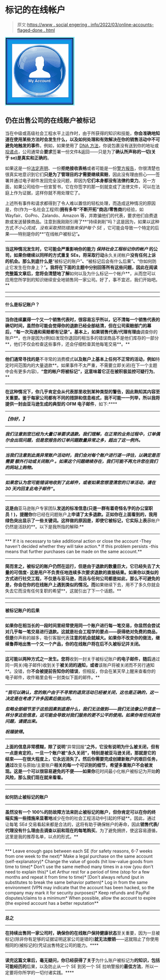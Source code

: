 # 标记的在线帐户

> 原文:[https://www . social engering . info/2022/03/online-accounts-flaged-done . html](https://www.socialengineering.info/2022/03/online-accounts-flagged-done.html)

[![](img/863a9650ab4aab10cdbd76b6c5bb0403.png)](https://blogger.googleusercontent.com/img/a/AVvXsEgnKUpu0FFbbpY_TE_-Vs0XER437YP-EVZxc72iRpVY5dp1YS0Vqq8apMoK8MK0RJ5mPn1p94J2ixCW8QPXEh6IIjeA4ceRKltJwf9TY_XdaE2_EFGFutsdTO8HmQxaOM3GBC4wsNVhGY2eMw7KumW89lkhWehj26QLNxNafuqqTmwt_5H-5CrGkFoW=s226)

## **仍在出售公司的在线账户被标记**

当在中级或高级社会工程水平上运作时，由于所获得的知识和技能，**你会准确地知道在使用某些方法时会发生什么，以及如何处理和有效解决在你的销售活动中不可避免地触发的事件**。例如，如果使用了 [DNA 方法](https://www.socialengineers.net/2020/08/the-dna-method.html)，你说包裹没有送到你的地址或[投递点](https://www.socialengineers.net/2020/09/using-drop-house.html)，公司通常会**要求**签署一份文件&返回——只是为了**确认所声称的一切(关于 se)是真实和正确的**。

 

如果这是一份[法定声明](https://www.socialengineers.net/2020/06/asked-to-sign-stat-dec.html)、一份**拒绝接收表格**或者可能是一份[警方报告](https://www.socialengineers.net/2021/01/filing-police-report.html)，你很清楚也很真实地意识到它们**只是为了管理目的才需要继续索赔**，因此没有理由担心——签署并通过电子邮件发回完全没问题，即因为**它们本身都没有法律约束力**。另一方面，如果公司给你一份宣誓书，它在你签字的那一刻就变成了法律文件，可以在法庭上作为证据，这样你就不用处理它了。

 

上述所有事件和请求都得到了令人难以置信的轻松处理，而造成这种情况的原因是，你(作为一名社会工程师)**拥有多年“不断开拓”商店/零售商**的经验，如 Wayfair、GoPro、Zalando、Amazon 等，并欺骗他们的代表，要求他们自费退款或发送替换商品。注意到我刚刚引用了**“持续剥削”吗？这是因为，如果以这种方式*不小心完成，没有采取预防措施来保护每个 SE* ，它可能会导致一个特定的后果——特别是你的**“在线帐户被标记”**。**

 ****

**当这种情况发生时，它可能会严重影响你的能力 ***保持社会工程标记你的帐户*** 的公司，如果你继续以同样的方式重复 SEs，将采取行动**永久关闭帐户**没有任何上诉的机会。那么到底什么是**“被标记的账户”**、**“被标记后会有什么后果”**、**“你如何防止它发生在你身上？”**。我将在下面的主题中分别回答所有这些问题，因此在阅读完整篇文章后，您将会清楚地了解**如何以及为什么标记一个帐户**，从而您可以应用您所学到的知识继续安全地销售同一家公司。好了，事不宜迟，我们开始吧。**

 ****

 ****

****什么是标记账户？****

 ****

**当你连续赢得一个又一个销售代表时，**很容易忘乎所以，记不清每一个销售代表的确切时间，**虽然你可能会觉得你的退款已经全部结清，但在公司索赔部门的幕后，**“每一次沟通和索赔都有记录”**。基本上，如果销售代表/代理有理由**调查你的账户**，也许是因为(例如)发现你退回的相当多的错误商品不是他们库存的一部分**，他们不仅会检查这些事件，还会仔细检查其他每笔交易**。**

 ****

**他们通常寻找的是**不寻常的消费模式**以及账户上基本上任何不正常的活动，例如**特定时间范围内的大量退款**。如果事件不太严重，不需要立即关闭(在下一个主题中会有更多内容)，**“您的帐户将被标记”，这意味着它正在被积极监控可疑行为**。**

 ****

**在这种情况下，**你几乎肯定会从代表**那里收到某种类型的警告，因此熟知其内容至关重要。鉴于每家公司都有不同的措辞和信息格式，我不可能一一列举，所以我将提供一封由亚马逊生成的典型的 OFM 电子邮件**，如下:****

 ****

***【你好，】***

 ******

***我们注意到您已经为大量订单要求退款。我们理解，在正常的业务过程中，订单偶尔会出现问题，但是您报告的订单问题数量异常之多，超出了这一例外。***

 ******

***当我们注意到此类异常账户活动时，我们会对每个账户进行逐一评估，以确定是否需要 额外行动或关闭账户* *。如果这个问题继续存在，我们可能不再允许您在我们的网站上购物。***

 ******

***如果您认为您可能错误地收到了此邮件，或者如果您想澄清您的订单活动，请在 30 天内回复此电子邮件“*。**

 ****

 ****

**这是由**亚马逊账户专家团队**发送的标准信息(只是一群有着奇怪名字的办公室职员！)，提醒你**你已经在问题账户**上申请了太多退款。正如你在上面看到的，我用绿色突出显示了一些关键词。这样做的原因是，即使它被标记，它实际上表示**帐户仍然是活跃的**。以下是我所指的解释:**

 ****

***   If it is necessary to take additional action or close the account -They haven't decided whether they will take action.*   If this problem persists -this means that further purchases can be made on the same account.**

 ****

**简而言之，**被标记的账户仍然在运行**，但是由于退款的数量巨大，它已经失去了大量的可信度- **这是用户不负责任地连续多次要求退款的直接结果**。如果你以类似的方式进行社交工程，不仅是与亚马逊，而且与任何公司都是如此，那么不可避免的是，你会在你的在线账户上遇到类似的情况。而**如果继续下去，用不了多久你就会失去它而没有任何复职的希望**，这就引出了下一个话题。**

 ****

 ****

****被标记账户的后果****

 ****

**如果你在相当长的一段时间里经常使用同一个账户进行每一笔交易，你显然会尝试对几乎每一笔交易进行退款。这就是社会工程学的要点——获得绝对免费的商品，但是**你声称的越多，吸引客服代表**注意的机会就越大。如果你不改变你的做法，继续鲁莽地出售一个又一个产品，**你的在线账户将在**后不久被标记并关闭。**

 ****

**这可能以两种方式之一发生。您将**收到一封关于被标记账户**的电子邮件，随后**通过同一网关(电子邮件)收到关于**被关闭的通知，或者**该账户将被关闭而不另行通知**。没错，你**不会被提前告知你的错误**，但相反，你会在某天早上醒来查看你的电子邮件，收件箱里会有一封类似下面的邮件。**

 ****

***“我可以确认，您的账户由于不寻常的退货活动已经被关闭，这也是正确的，这一决定是在考虑了许多因素后做出的。***

***忽略全部细节至于这些因素到底是什么，我们无法做到——我们无法像公开信息一样分享这些信息，这可能会导致对我们服务的更不公平的使用。如果你有任何其他问题，请提出来。***

***祝福彼得*。**

 ****

**上面的信息非常模糊，除了说明**“异常回报”**之外，它没有说明为什么被关闭，但有一点是肯定的，**一旦一个账户被“永久关闭”，特别是被亚马逊**关闭，那就是它的结束——在很大程度上，它永远消失了。然后你需要完成创建新账户的艰巨任务，通过**改变与原始/主要账户**相关的每一个可识别的细节，希望多重账户不会被发现。这是一个可以很容易避免的不便——如果你**花时间最小化帐户被标记为开始**的风险，那么我们现在就来看看。**

 ****

 ****

****如何防止被标记的账户****

 ****

**虽然没有一个 100%的防故障方法来防止被标记的账户，但你肯定可以在你的终端实施一些措施来显著地**减少在你的社会工程活动中引起的怀疑**。因此，通过让每笔 SEd 交易看起来都是合法的，这将有助于确保帐户的寿命，因此**销售代表/代理没有什么理由去调查以前和现在的每笔购买**。为了避免拥挤，使这容易遵循，这里是我的推荐名单，以点的形式。**

 ****

***   Leave enough gaps between each SE (for safety reasons, 6-7 weeks from one week to the next)*   Make a legal purchase on the same account (self-explanatory)*   Change the value of goods (hit low-value goods from time to time)*   Don't use the same method many times in a row (you don't need to explain this)*   Let Arthur rest for a period of time (stop for a few months and repeat it from time to time)*   [Don't always refund (put in substitutes to break the same behavior pattern)*   Log in from the same environment (VPN may indicate that the account has been hacked, so the company may mark it for security purposes)*   Keep refunds and PayPal disputes/claims to a minimum*   When possible, allow the account to expire (the expired account has a better reputation**

 ****

****总之****

 ****

**在持续出售同一家公司时，确保你的在线账户保持健康状态**至关重要，因为一旦被标记(除非你有足够的证据证明这家公司是错的)**就无法撤销**——这就阻止了你使用相同的(被标记的)凭证出售特定公司的能力。****

 ****

**读完这篇文章后，毫无疑问，你已经获得了关于**为什么账户被标记为**的知识，包括可能经历的**后果，以及防止从一个 SE 到另一个 SE 拉响警报的**最佳方法**，所以一定要将你所学的一切付诸实践。****